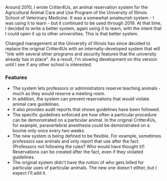 Around 2010, I wrote Critter4Us, an animal reservation system for the Agricultural Animal Care and Use Program of the University of Illinois School of Veterinary Medicine. It was a somewhat amateurish system - I was using it to learn - but it continued to be used through 2019. At that time, I decided to write a better system, again using it to learn, with the intent that I could open it up to other universities. This is that better system.

Changed management at the University of Illinois has since decided to replace the original Critter4Us with an internally-developed system that will "link with several other programs and security features that the university already has in place". As a result, I'm slowing development on this version until I see if any other school is interested. 

### Features

* The system lets professors or administrators reserve teaching animals - much as they would reserve a meeting room.
* In addition, the system can prevent reservations that would violate animal care guidelines. 
* It also provides audit reports that shows guidelines have been followed. 
* The specific guidelines enforced are how often a particular procedure can be demonstrated on a particular animal. In the original Critter4Us, for example, paravertebral anesthesia could be demonstrated on a bovine only once every two weeks.
* The new system is being defined to be flexible. For example, sometimes professors use animals and only report that use after the fact. (Professors not following the rules? Who would have thought it!) Reservations can be created after the fact, even if they violated guidelines.
* The original system didn't have the notion of who gets billed for particular uses of particular animals. The new one doesn't either, but I expect I'll add it.

